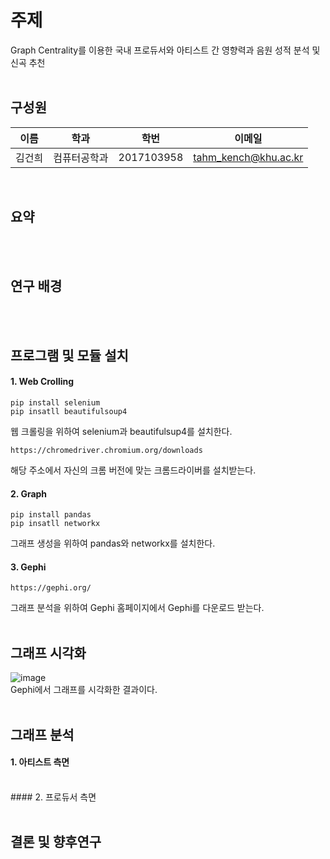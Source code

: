 # 주제
Graph Centrality를 이용한 국내 프로듀서와 아티스트 간 영향력과 음원 성적 분석 및 신곡 추천<br/><br/>

## 구성원
|      이름       |      학과       |학번                          |이메일                          |
|----------------|----------------|-------------------------------|-------------------------------|
|김건희|컴퓨터공학과|2017103958            |tahm_kench@khu.ac.kr            |

<br/>

## 요약
<br/><br/>

## 연구 배경
<br/><br/>

## 프로그램 및 모듈 설치
#### 1. Web Crolling
```
pip install selenium
pip insatll beautifulsoup4
```
웹 크롤링을 위하여 selenium과 beautifulsup4를 설치한다.

```
https://chromedriver.chromium.org/downloads
```
해당 주소에서 자신의 크롬 버전에 맞는 크롬드라이버를 설치받는다.<br/>


#### 2. Graph
```
pip install pandas
pip insatll networkx
```
그래프 생성을 위하여 pandas와 networkx를 설치한다.


#### 3. Gephi
```
https://gephi.org/
```
그래프 분석을 위하여 Gephi 홈페이지에서 Gephi를 다운로드 받는다.<br/><br/>

## 그래프 시각화
![image](https://user-images.githubusercontent.com/30266366/171357847-a042bcaf-bf5f-47e8-af12-68c6892a04a4.png)
<br/>
Gephi에서 그래프를 시각화한 결과이다.
<br/><br/>


## 그래프 분석
#### 1. 아티스트 측면
<br/>
#### 2. 프로듀서 측면
<br/><br/>

## 결론 및 향후연구
<br/> 

